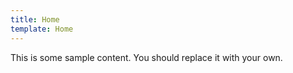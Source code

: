 ```yaml
---
title: Home
template: Home
---
```


This is some sample content. You should replace it with your own.
